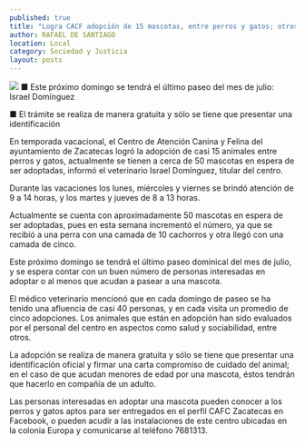 ```yaml
---
published: true
title: "Logra CACF adopción de 15 mascotas, entre perros y gatos; otros 50 continúan en espera"
author: RAFAEL DE SANTIAGO
location: Local
category: Sociedad y Justicia
layout: posts
---
```


![](http://i.imgur.com/i23kPF4m.jpg)
■ Este próximo domingo se tendrá el último paseo del mes de julio: Israel Domínguez 

■ El trámite se realiza de manera gratuita y sólo se tiene que presentar una identificación 

En temporada vacacional, el Centro de Atención Canina y Felina del ayuntamiento de Zacatecas logró la adopción de casi 15 animales entre perros y gatos, actualmente se tienen a cerca de 50 mascotas en espera de ser adoptadas, informó el veterinario Israel Domínguez, titular del centro.

Durante las vacaciones los lunes, miércoles y viernes se brindó atención de 9 a 14 horas, y los martes y jueves de 8 a 13 horas.

Actualmente se cuenta con aproximadamente 50 mascotas en espera de ser adoptadas, pues en esta semana incrementó el número, ya que se recibió a una perra con una camada de 10 cachorros y otra llegó con una camada de cinco.

Este próximo domingo se tendrá el último paseo dominical del mes de julio, y se espera contar con un buen número de personas interesadas en adoptar o al menos que acudan a pasear a una mascota.

El médico veterinario mencionó que en cada domingo de paseo se ha tenido una afluencia de casi 40 personas, y en cada visita un promedio de cinco adopciones.
Los animales que están en adopción han sido evaluados por el personal del centro en aspectos como salud y sociabilidad, entre otros.

La adopción se realiza de manera gratuita y sólo se tiene que presentar una identificación oficial y firmar una carta compromiso de cuidado del animal; en el caso de que acudan menores de edad por una mascota, éstos tendrán que hacerlo en compañía de un adulto.

Las personas interesadas en adoptar una mascota pueden conocer a los perros y gatos aptos para ser entregados en el perfil CAFC Zacatecas en Facebook, o pueden acudir a las instalaciones de este centro ubicadas en la colonia Europa y comunicarse al teléfono 7681313.
